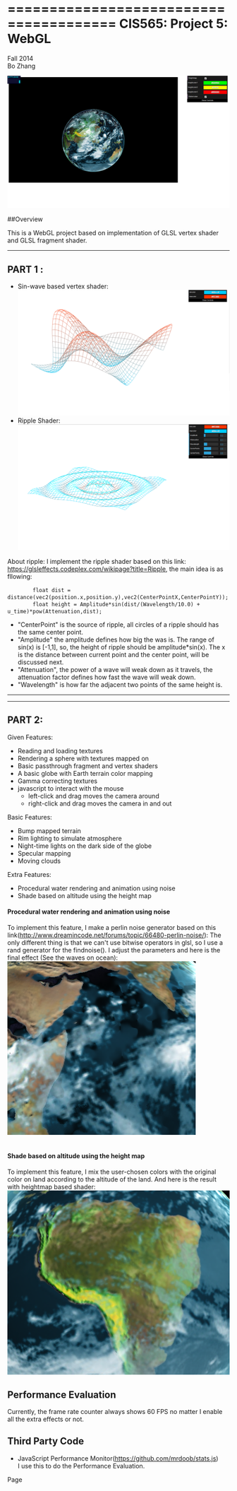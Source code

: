 =======================================
CIS565: Project 5: WebGL
======================================
Fall 2014 <br />
Bo Zhang<br />

![Alt text](https://github.com/wulinjiansheng/Project5-WebGL/blob/master/Pics/All%20Effects.bmp)

##Overview

This is a WebGL project based on implementation of GLSL vertex shader and GLSL fragment shader.

-------------------------------------------------------------------------------
PART 1 :
-------------------------------------------------------------------------------
* Sin-wave based vertex shader:
![Alt text](https://github.com/wulinjiansheng/Project5-WebGL/blob/master/Pics/Vertex%20Wave.bmp)
* Ripple Shader:
![Alt text](https://github.com/wulinjiansheng/Project5-WebGL/blob/master/Pics/Ripple.bmp)

About ripple:
I implement the ripple shader based on this link: https://glsleffects.codeplex.com/wikipage?title=Ripple, the main idea is as fllowing:
```
        float dist = distance(vec2(position.x,position.y),vec2(CenterPointX,CenterPointY));
        float height = Amplitude*sin(dist/(Wavelength/10.0) + u_time)*pow(Attenuation,dist);
```
* "CenterPoint" is the source of ripple, all circles of a ripple should has the same center point.
* "Amplitude" the amplitude defines how big the was is. The range of sin(x) is [-1,1], so, the height of ripple should be amplitude*sin(x). The x is the distance between current point and the center point, will be discussed next.
* "Attenuation", the power of a wave will weak down as it travels, the attenuation factor defines how fast the wave will weak down.
* "Wavelength" is how far the adjacent two points of the same height is.

-------------------------------------------------------------------------------
-------------------------------------------------------------------------------
PART 2:
-------------------------------------------------------------------------------
Given Features:
* Reading and loading textures
* Rendering a sphere with textures mapped on
* Basic passthrough fragment and vertex shaders 
* A basic globe with Earth terrain color mapping
* Gamma correcting textures
* javascript to interact with the mouse
  * left-click and drag moves the camera around
  * right-click and drag moves the camera in and out

Basic Features:
* Bump mapped terrain
* Rim lighting to simulate atmosphere
* Night-time lights on the dark side of the globe
* Specular mapping
* Moving clouds

Extra Features:
* Procedural water rendering and animation using noise 
* Shade based on altitude using the height map

#### Procedural water rendering and animation using noise 
To implement this feature, I make a perlin noise generator based on this link(http://www.dreamincode.net/forums/topic/66480-perlin-noise/): 
The only different thing is that we can't use bitwise operators in glsl, so I use a rand generator for the findnoise(). I adjust the parameters and here is the final effect (See the waves on ocean):<br />
![Alt text](https://github.com/wulinjiansheng/Project5-WebGL/blob/master/Pics/Water.bmp)
<br />
<br />
#### Shade based on altitude using the height map
To implement this feature, I mix the user-chosen colors with the original color on land according to the altitude of the land. And here is the result with heightmap based shader:<br />
![Alt text](https://github.com/wulinjiansheng/Project5-WebGL/blob/master/Pics/HeightMap%20Shader.bmp)


Performance Evaluation
-------------------------------------------------------------------------------
Currently, the frame rate counter always shows 60 FPS no matter I enable all the extra effects or not.


Third Party Code
-------------------------------------------------------------------------------
* JavaScript Performance Monitor(https://github.com/mrdoob/stats.js)<br />
I use this to do the Performance Evaluation.

Page


